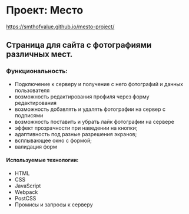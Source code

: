 # Проект: Место
https://smthofvalue.github.io/mesto-project/

## Страница для сайта с фотографиями различных мест.

### Функциональность:
* Подключение к серверу и получение с него фотографий и данных пользователя
* возможность редактирования профиля через форму редактирования
* возможность добавлять и удалять фотографии на сервер с подписями
* возможность поставить и убрать лайк фотографии на сервере
* эффект прозрачности при наведении на кнопки;
* адаптивность под разные разрешения экранов;
* всплывающее окно с формой;
* валидация форм

#### Используемые технологии:
* HTML
* CSS
* JavaScript
* Webpack
* PostCSS
* Промисы и запросы к серверу

